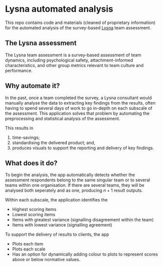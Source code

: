# Lysna automated analysis
This repo contains code and materials (cleaned of proprietary information) for the automated analysis of the survey-based [Lysna](https://lysna.world/) team assessment.

## The Lysna assessment
The Lysna team assessment is a survey-based assessment of team dynamics, including psychological safety, attachment-informed characteristics, and other group metrics relevant to team culture and performance.

## Why automate it?
In the past, once a team completed the survey, a Lysna consultant would manually analyse the data to extracting key findings from the results, often having to spend several days of work to go in-depth on each subscale of the assessment.
This application solves that problem by automating the preprocessing and statistical analysis of the assessment.

This results in
1. time-savings;
2. standardising the delivered product; and,
3. produces visuals to support the reporting and delivery of key findings.

## What does it do?
To begin the analysis, the app automatically detects whether the assessment respondents belong to the same singular team or to several teams within one organisation.
If there are several teams, they will be analysed both seperately and as one, producing $n+1$ result outputs.

Within each subscale, the application identifies the
- Highest scoring items
- Lowest scoring items
- Items with greatest variance (signalling disagreement within the team)
- Items with lowest variance (signalling agreement)

To support the delivery of results to clients, the app
- Plots each item
- Plots each scale
- Has an option for dynamically adding colour to plots to represent scores above or below normative values.
